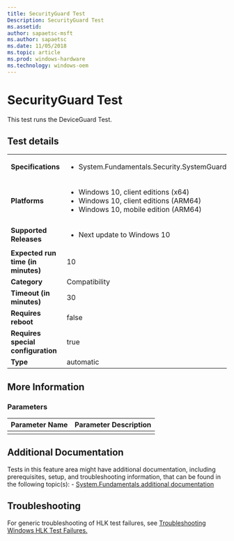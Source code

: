 ```yaml
---
title: SecurityGuard Test
Description: SecurityGuard Test
ms.assetid: 
author: sapaetsc-msft
ms.author: sapaetsc
ms.date: 11/05/2018
ms.topic: article
ms.prod: windows-hardware
ms.technology: windows-oem
---
```


# SecurityGuard Test

This test runs the DeviceGuard Test.

## Test details

|||
|---|---|
| **Specifications**  | <ul><li>System.Fundamentals.Security.SystemGuard</li></ul> |  
| **Platforms**   | <ul><li>Windows 10, client editions (x64)</li><li>Windows 10, client editions (ARM64)</li><li>Windows 10, mobile edition (ARM64)</li></ul> |
| **Supported Releases** | <ul><li>Next update to Windows 10</li></ul> |
|**Expected run time (in minutes)**| 10 |
|**Category**| Compatibility |
|**Timeout (in minutes)**| 30 |
|**Requires reboot**| false |
|**Requires special configuration**| true |
|**Type**| automatic |

## More Information
### Parameters

| Parameter Name | Parameter Description |
|----------------|-----------------------|
|                |                       |

## Additional Documentation
Tests in this feature area might have additional documentation, including prerequisites, setup, and troubleshooting information, that can be found in the following topic(s): - [System.Fundamentals additional documentation](system-fundamentals-additional-documentation.md)



## Troubleshooting
For generic troubleshooting of HLK test failures, see [Troubleshooting Windows HLK Test Failures.](../user/troubleshooting-windows-hlk-test-failures.md)